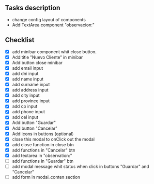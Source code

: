 ## Tasks description

- change config layout of components 
- Add TextArea component "observacion:"


## Checklist

-  [x] add minibar component whit close button.
-  [x] Add title "Nuevo Cliente" in minibar
-  [x] Add button close minibar
-  [X] add email input
-  [X] add dni input
-  [X] add name input
-  [X] add surname input
-  [X] add address input
-  [X] add city input
-  [X] add province input
-  [X] add cp input
-  [X] add phone input
-  [X] add cel input
-  [x] Add button "Guardar"
-  [x] Add button "Cancelar"
-  [x] Add icons in buttons (optional)
-  [x] close this modal to onClick out the modal
-  [X] add close function in close btn
-  [X] add functions in "Cancelar" btn
-  [x] add textarea in "observation:" 
-  [ ] add functions in "Guardar" btn
-  [ ] add modal message whit status when click in buttons "Guardar" and "Cancelar"
-  [ ] add form in modal_conten section
